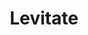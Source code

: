 ---
title: "Levitate"
index:
  - levitate
permalink: /spells/levitate/
tags:
  - Spell
  - 2nd Level
  - Transmutation
available_for:
  - Sorcerer
  - Wizard
level: "2nd Level"
school: "Transmutation"
range: "60 ft"
comp:
  - V
  - S
  - M
material: "either a small leather loop or a piece of golden wire bent into a cup shape with a long shank on one end."
duration: "10 Minutes"
concentration: true
description: |
  One creature or object of your choice that you can see within range rises vertically, up to 20 feet, and remains suspended there for the duration. The spell can levitate a target that weighs up to 500 pounds. An unwilling creature that succeeds on a constitution saving throw is unaffected.

  The target can move only by pushing or pulling against a fixed object or surface within reach (such as a wall or a ceiling), which allows it to move as if it were climbing. You can change the target's altitude by up to 20 feet in either direction on your turn. If you are the target, you can move up or down as part of your move. Otherwise, you can use your action to move the target, which must remain within the spell's range.

  When the spell ends, the target floats gently to the ground if it is still aloft.
excerpt: "One creature or object of your choice that you can see within range rises vertically, up to 20 feet, and remains suspended there for the duration."
source: "Basic Rules"
---